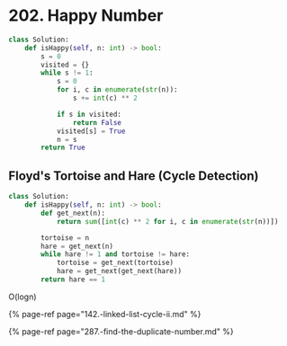 # 202. Happy Number



```python
class Solution:
    def isHappy(self, n: int) -> bool:
        s = 0
        visited = {}
        while s != 1:
            s = 0
            for i, c in enumerate(str(n)):
                s += int(c) ** 2

            if s in visited:
                return False
            visited[s] = True
            n = s
        return True
```

## **Floyd's Tortoise and Hare \(Cycle Detection\)**

```python
class Solution:
    def isHappy(self, n: int) -> bool:
        def get_next(n):
            return sum([int(c) ** 2 for i, c in enumerate(str(n))])

        tortoise = n
        hare = get_next(n)
        while hare != 1 and tortoise != hare:
            tortoise = get_next(tortoise)
            hare = get_next(get_next(hare))
        return hare == 1
```

O\(logn\)

{% page-ref page="142.-linked-list-cycle-ii.md" %}

{% page-ref page="287.-find-the-duplicate-number.md" %}



